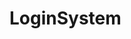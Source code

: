 # LoginSystem
<meta name="description" content="Log in or sign up for Apna Toon, your personalized web game experience! Securely access your profile and dive into exciting adventures. Join our community today!">
